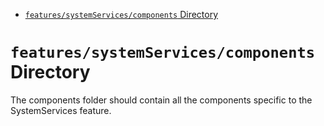 <!-- START doctoc generated TOC please keep comment here to allow auto update -->
<!-- DON'T EDIT THIS SECTION, INSTEAD RE-RUN doctoc TO UPDATE -->

- [`features/systemServices/components` Directory](#featuressystemservicescomponents-directory)

<!-- END doctoc generated TOC please keep comment here to allow auto update -->

# `features/systemServices/components` Directory

The components folder should contain all the components specific to the SystemServices feature.
